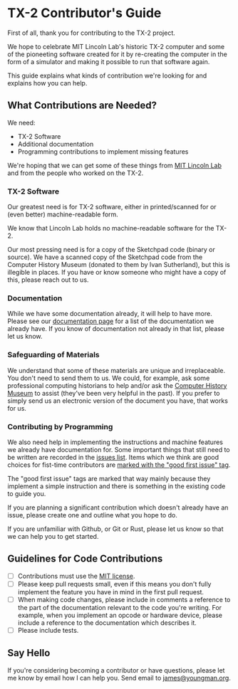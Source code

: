 # TX-2 Contributor's Guide

First of all, thank you for contributing to the TX-2 project.

We hope to celebrate MIT Lincoln Lab's historic TX-2 computer and some
of the pioneeting software created for it by re-creating the computer
in the form of a simulator and making it possible to run that software
again.

This guide explains what kinds of contribution we're looking for and
explains how you can help.

## What Contributions are Needed?

We need:

* TX-2 Software
* Additional documentation
* Programming contributions to implement missing features

We're hoping that we can get some of these things from [MIT Lincoln
Lab](https://www.ll.mit.edu/) and from the people who worked on the
TX-2.

### TX-2 Software

Our greatest need is for TX-2 software, either in printed/scanned for
or (even better) machine-readable form.

We know that Lincoln Lab holds no machine-readable software for the
TX-2.

Our most pressing need is for a copy of the Sketchpad code (binary or
source).  We have a scanned copy of the Sketchpad code from the
Computer History Museum (donated to them by Ivan Sutherland), but this
is illegible in places.  If you have or know someone who might have a
copy of this, please reach out to us.

### Documentation

While we have some documentation already, it will help to have more.
Please see our [documentation
page](https://tx-2.github.io/documentation.html) for a list of the
documentation we already have.   If you know of documentation not
already in that list, please let us know.

### Safeguarding of Materials

We understand that some of these materials are unique and
irreplaceable.  You don't need to send them to us.  We could, for
example, ask some professional computing historians to help and/or ask
the [Computer History Museum](https://computerhistory.org/) to assist
(they've been very helpful in the past).  If you prefer to simply send
us an electronic version of the document you have, that works for us.

### Contributing by Programming

We also need help in implementing the instructions and machine
features we already have documentation for.  Some important things
that still need to be written are recorded in the [issues
list](https://github.com/TX-2/TX-2-simulator/issues).  Items which we
think are good choices for fist-time contributors are [marked with the
"good first issue"
tag](https://github.com/TX-2/TX-2-simulator/issues?q=is%3Aissue+is%3Aopen+label%3A%22good+first+issue%22).

The "good first issue" tags are marked that way mainly because they
implement a simple instruction and there is something in the existing
code to guide you.

If you are planning a significant contribution which doesn't already
have an issue, please create one and outline what you hope to do.

If you are unfamiliar with Github, or Git or Rust, please let us know
so that we can help you to get started.

## Guidelines for Code Contributions

- [ ] Contributions must use the [MIT
      license](https://github.com/TX-2/TX-2-simulator/blob/main/LICENSE-MIT).
- [ ] Please keep pull requests small, even if this means you don't
      fully implement the feature you have in mind in the first pull
      request.
- [ ] When making code changes, please include in comments a reference
      to the part of the documentation relevant to the code you're
      writing.  For example, when you implement an opcode or hardware
      device, please include a reference to the documentation which
      describes it.
- [ ] Please include tests.

## Say Hello

If you're considering becoming a contributor or have questions, please
let me know by email how I can help you.  Send email to
james@youngman.org.
